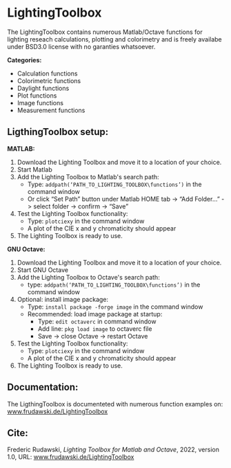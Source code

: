 # LightingToolbox
The LightingToolbox contains numerous Matlab/Octave functions for lighting reseach calculations, plotting and colorimetry and is freely availabe under BSD3.0 license with no garanties whatsoever.

**Categories:**
- Calculation functions
- Colorimetric functions
- Daylight functions
- Plot functions
- Image functions
- Measurement functions

## LigthingToolbox setup:
**MATLAB:**
1. Download the Lighting Toolbox and move it to a location of your choice.
2. Start Matlab
3. Add the Lighting Toolbox to Matlab's search path:
  	- Type: ```addpath(‘PATH_TO_LIGHTING_TOOLBOX\functions’)``` in the command window
    - Or click “Set Path” button under Matlab HOME tab -> “Add Folder…” -> select folder -> confirm -> “Save”
4. Test the Lighting Toolbox functionality:
    - Type: ```plotciexy``` in the command window
    - A plot of the CIE x and y chromaticity should appear
5. The Lighting Toolbox is ready to use.

**GNU Octave:**
1. Download the Lighting Toolbox and move it to a location of your choice.
2. Start GNU Octave
3. Add the Lighting Toolbox to Octave's search path:
    - type: ```addpath(‘PATH_TO_LIGHTING_TOOLBOX\functions’)``` in the command window
4. Optional: install image package:
    - Type: ```install package -forge image``` in the command window
    - Recommended: load image package at startup:
        - Type: ```edit octaverc``` in command window
        - Add line: ```pkg load image``` to octaverc file
        - Save -> close Octave -> restart Octave
5. Test the Lighting Toolbox functionality:
    - Type: ```plotciexy``` in the command window
    - A plot of the CIE x and y chromaticity should appear
6. The Lighting Toolbox is ready to use.

## Documentation:
The LigthingToolbox is documenteted with numerous function examples on: www.frudawski.de/LightingToolbox

## Cite:
Frederic Rudawski, *Lighting Toolbox for Matlab and Octave*, 2022, version 1.0, URL: www.frudawski.de/LightingToolbox

